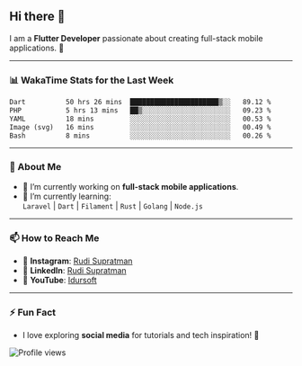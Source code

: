 ## Hi there 👋

I am a **Flutter Developer** passionate about creating full-stack mobile applications. 🚀

---

### 📊 WakaTime Stats for the Last Week
<!--START_SECTION:waka-->

```txt
Dart          50 hrs 26 mins  ██████████████████████▒░░   89.12 %
PHP           5 hrs 13 mins   ██▒░░░░░░░░░░░░░░░░░░░░░░   09.23 %
YAML          18 mins         ░░░░░░░░░░░░░░░░░░░░░░░░░   00.53 %
Image (svg)   16 mins         ░░░░░░░░░░░░░░░░░░░░░░░░░   00.49 %
Bash          8 mins          ░░░░░░░░░░░░░░░░░░░░░░░░░   00.26 %
```

<!--END_SECTION:waka-->

---

### 🌱 About Me
- 🔭 I’m currently working on **full-stack mobile applications**.
- 🌱 I’m currently learning:  
  `Laravel` | `Dart` | `Filament` | `Rust` | `Golang` | `Node.js`

---

### 📫 How to Reach Me
- 💬 **Instagram**: [Rudi Supratman](https://www.instagram.com/rudisupratman97)  
- 💼 **LinkedIn**: [Rudi Supratman](https://www.linkedin.com/in/rudi-supratman-324233281)  
- 🎥 **YouTube**: [Idursoft](https://www.youtube.com/@adde5863)

---

### ⚡ Fun Fact
- I love exploring **social media** for tutorials and tech inspiration! 🎥

![Profile views](https://komarev.com/ghpvc/?username=idurgit&color=green)
